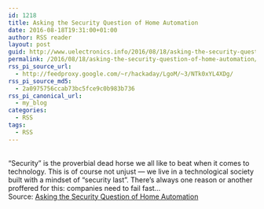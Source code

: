 ```yaml
---
id: 1218
title: Asking the Security Question of Home Automation
date: 2016-08-18T19:31:00+01:00
author: RSS reader
layout: post
guid: http://www.uelectronics.info/2016/08/18/asking-the-security-question-of-home-automation/
permalink: /2016/08/18/asking-the-security-question-of-home-automation/
rss_pi_source_url:
  - http://feedproxy.google.com/~r/hackaday/LgoM/~3/NTk0xYL4XDg/
rss_pi_source_md5:
  - 2a0975756ccab73bc5fce9c0b983b736
rss_pi_canonical_url:
  - my_blog
categories:
  - RSS
tags:
  - RSS
---
```

&#013;  
“Security” is the proverbial dead horse we all like to beat when it comes to technology. This is of course not unjust — we live in a technological society built with a mindset of “security last”. There’s always one reason or another proffered for this: companies need to fail fast…&#013;  
Source: <a href="http://feedproxy.google.com/~r/hackaday/LgoM/~3/NTk0xYL4XDg/" target="_blank">Asking the Security Question of Home Automation</a>